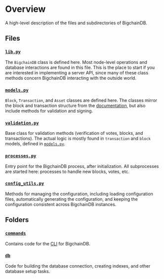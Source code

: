 <!---
Copyright BigchainDB GmbH and BigchainDB contributors
SPDX-License-Identifier: (Apache-2.0 AND CC-BY-4.0)
Code is Apache-2.0 and docs are CC-BY-4.0
--->

# Overview

A high-level description of the files and subdirectories of BigchainDB.

## Files

### [`lib.py`](lib.py)

The `BigchainDB` class is defined here.  Most node-level operations and database interactions are found in this file.  This is the place to start if you are interested in implementing a server API, since many of these class methods concern BigchainDB interacting with the outside world.

### [`models.py`](./models.py)

`Block`, `Transaction`, and `Asset` classes are defined here.  The classes mirror the block and transaction structure from the [documentation](https://docs.bigchaindb.com/projects/server/en/latest/data-models/index.html), but also include methods for validation and signing.

### [`validation.py`](./validation.py)

Base class for validation methods (verification of votes, blocks, and transactions).  The actual logic is mostly found in `transaction` and `block` models, defined in [`models.py`](./models.py).

### [`processes.py`](./processes.py)

Entry point for the BigchainDB process, after initialization.  All subprocesses are started here: processes to handle new blocks, votes, etc.

### [`config_utils.py`](./config_utils.py)

Methods for managing the configuration, including loading configuration files, automatically generating the configuration, and keeping the configuration consistent across BigchainDB instances.

## Folders

### [`commands`](./commands)

Contains code for the [CLI](https://docs.bigchaindb.com/projects/server/en/latest/server-reference/bigchaindb-cli.html) for BigchainDB.

### [`db`](./db)

Code for building the database connection, creating indexes, and other database setup tasks.
